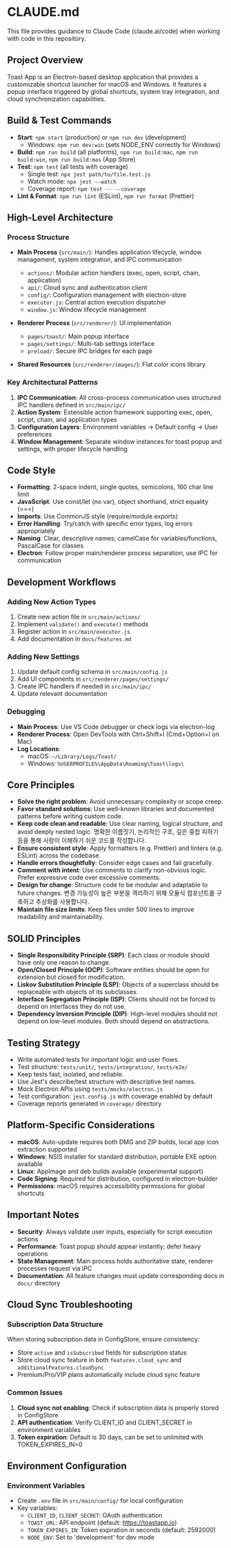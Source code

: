 # CLAUDE.md

This file provides guidance to Claude Code (claude.ai/code) when working with code in this repository.

## Project Overview

Toast App is an Electron-based desktop application that provides a customizable shortcut launcher for macOS and Windows. It features a popup interface triggered by global shortcuts, system tray integration, and cloud synchronization capabilities.

## Build & Test Commands

- **Start**: `npm start` (production) or `npm run dev` (development)
  - Windows: `npm run dev:win` (sets NODE_ENV correctly for Windows)
- **Build**: `npm run build` (all platforms), `npm run build:mac`, `npm run build:win`, `npm run build:mas` (App Store)
- **Test**: `npm test` (all tests with coverage)
  - Single test: `npx jest path/to/file.test.js`
  - Watch mode: `npx jest --watch`
  - Coverage report: `npm test -- --coverage`
- **Lint & Format**: `npm run lint` (ESLint), `npm run format` (Prettier)

## High-Level Architecture

### Process Structure
- **Main Process** (`src/main/`): Handles application lifecycle, window management, system integration, and IPC communication
  - `actions/`: Modular action handlers (exec, open, script, chain, application)
  - `api/`: Cloud sync and authentication client
  - `config/`: Configuration management with electron-store
  - `executor.js`: Central action execution dispatcher
  - `window.js`: Window lifecycle management

- **Renderer Process** (`src/renderer/`): UI implementation
  - `pages/toast/`: Main popup interface
  - `pages/settings/`: Multi-tab settings interface
  - `preload/`: Secure IPC bridges for each page

- **Shared Resources** (`src/renderer/images/`): Flat color icons library

### Key Architectural Patterns
1. **IPC Communication**: All cross-process communication uses structured IPC handlers defined in `src/main/ipc/`
2. **Action System**: Extensible action framework supporting exec, open, script, chain, and application types
3. **Configuration Layers**: Environment variables → Default config → User preferences
4. **Window Management**: Separate window instances for toast popup and settings, with proper lifecycle handling

## Code Style

- **Formatting**: 2-space indent, single quotes, semicolons, 160 char line limit
- **JavaScript**: Use const/let (no var), object shorthand, strict equality (===)
- **Imports**: Use CommonJS style (require/module.exports)
- **Error Handling**: Try/catch with specific error types, log errors appropriately
- **Naming**: Clear, descriptive names; camelCase for variables/functions, PascalCase for classes
- **Electron**: Follow proper main/renderer process separation, use IPC for communication

## Development Workflows

### Adding New Action Types
1. Create new action file in `src/main/actions/`
2. Implement `validate()` and `execute()` methods
3. Register action in `src/main/executor.js`
4. Add documentation in `docs/features.md`

### Adding New Settings
1. Update default config schema in `src/main/config.js`
2. Add UI components in `src/renderer/pages/settings/`
3. Create IPC handlers if needed in `src/main/ipc/`
4. Update relevant documentation

### Debugging
- **Main Process**: Use VS Code debugger or check logs via electron-log
- **Renderer Process**: Open DevTools with Ctrl+Shift+I (Cmd+Option+I on Mac)
- **Log Locations**:
  - macOS: `~/Library/Logs/Toast/`
  - Windows: `%USERPROFILE%\AppData\Roaming\Toast\logs\`

## Core Principles

- **Solve the right problem**: Avoid unnecessary complexity or scope creep.
- **Favor standard solutions**: Use well-known libraries and documented patterns before writing custom code.
- **Keep code clean and readable**: Use clear naming, logical structure, and avoid deeply nested logic. 명확한 이름짓기, 논리적인 구조, 깊은 중첩 피하기 등을 통해 사람이 이해하기 쉬운 코드를 작성합니다.
- **Ensure consistent style**: Apply formatters (e.g. Prettier) and linters (e.g. ESLint) across the codebase.
- **Handle errors thoughtfully**: Consider edge cases and fail gracefully.
- **Comment with intent**: Use comments to clarify non-obvious logic. Prefer expressive code over excessive comments.
- **Design for change**: Structure code to be modular and adaptable to future changes. 변경 가능성이 높은 부분을 격리하기 위해 모듈식 컴포넌트를 구축하고 추상화를 사용합니다.
- **Maintain file size limits**: Keep files under 500 lines to improve readability and maintainability.

## SOLID Principles

- **Single Responsibility Principle (SRP)**: Each class or module should have only one reason to change.
- **Open/Closed Principle (OCP)**: Software entities should be open for extension but closed for modification.
- **Liskov Substitution Principle (LSP)**: Objects of a superclass should be replaceable with objects of its subclasses.
- **Interface Segregation Principle (ISP)**: Clients should not be forced to depend on interfaces they do not use.
- **Dependency Inversion Principle (DIP)**: High-level modules should not depend on low-level modules. Both should depend on abstractions.

## Testing Strategy

- Write automated tests for important logic and user flows.
- Test structure: `tests/unit/`, `tests/integration/`, `tests/e2e/`
- Keep tests fast, isolated, and reliable.
- Use Jest's describe/test structure with descriptive test names.
- Mock Electron APIs using `tests/mocks/electron.js`
- Test configuration: `jest.config.js` with coverage enabled by default
- Coverage reports generated in `coverage/` directory

## Platform-Specific Considerations

- **macOS**: Auto-update requires both DMG and ZIP builds, local app icon extraction supported
- **Windows**: NSIS installer for standard distribution, portable EXE option available
- **Linux**: AppImage and deb builds available (experimental support)
- **Code Signing**: Required for distribution, configured in electron-builder
- **Permissions**: macOS requires accessibility permissions for global shortcuts

## Important Notes

- **Security**: Always validate user inputs, especially for script execution actions
- **Performance**: Toast popup should appear instantly; defer heavy operations
- **State Management**: Main process holds authoritative state, renderer processes request via IPC
- **Documentation**: All feature changes must update corresponding docs in `docs/` directory

## Cloud Sync Troubleshooting

### Subscription Data Structure
When storing subscription data in ConfigStore, ensure consistency:
- Store `active` and `isSubscribed` fields for subscription status
- Store cloud sync feature in both `features.cloud_sync` and `additionalFeatures.cloudSync`
- Premium/Pro/VIP plans automatically include cloud sync feature

### Common Issues
1. **Cloud sync not enabling**: Check if subscription data is properly stored in ConfigStore
2. **API authentication**: Verify CLIENT_ID and CLIENT_SECRET in environment variables
3. **Token expiration**: Default is 30 days, can be set to unlimited with TOKEN_EXPIRES_IN=0

## Environment Configuration

### Environment Variables
- Create `.env` file in `src/main/config/` for local configuration
- Key variables:
  - `CLIENT_ID`, `CLIENT_SECRET`: OAuth authentication
  - `TOAST_URL`: API endpoint (default: https://toastapp.io)
  - `TOKEN_EXPIRES_IN`: Token expiration in seconds (default: 2592000)
  - `NODE_ENV`: Set to 'development' for dev mode

